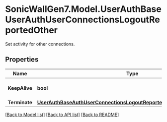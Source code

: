 # SonicWallGen7.Model.UserAuthBaseUserAuthUserConnectionsLogoutReportedOther
Set activity for other connections.

## Properties

Name | Type | Description | Notes
------------ | ------------- | ------------- | -------------
**KeepAlive** | **bool** | Leave the connections alive. | [optional] 
**Terminate** | [**UserAuthBaseAuthUserConnectionsLogoutReportedOtherTerminateTerminate**](UserAuthBaseAuthUserConnectionsLogoutReportedOtherTerminateTerminate.md) |  | [optional] 

[[Back to Model list]](../README.md#documentation-for-models) [[Back to API list]](../README.md#documentation-for-api-endpoints) [[Back to README]](../README.md)

